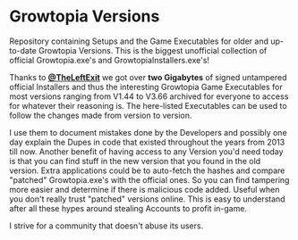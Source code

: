 # Growtopia Versions
Repository containing Setups and the Game Executables for older and up-to-date Growtopia Versions. This is the biggest unofficial collection of official Growtopia.exe's and GrowtopiaInstallers.exe's!

Thanks to [**@TheLeftExit**](https://github.com/TheLeftExit) we got over **two Gigabytes** of signed untampered official Installers and thus the interesting Growtopia Game Executables for most versions ranging from V1.44 to V3.66 archived for everyone to access for whatever their reasoning is. The here-listed Executables can be used to follow the changes made from version to version.

I use them to document mistakes done by the Developers and possibly one day explain the Dupes in code that existed throughout the years from 2013 till now. Another benefit of having access to any Version you'd need today is that you can find stuff in the new version that you found in the old version. Extra applications could be to auto-fetch the hashes and compare "patched" Growtopia.exe's with the official ones. So you can find tampering more easier and determine if there is malicious code added. Useful when you don't really trust "patched" versions online. This is easy to understand after all these hypes around stealing Accounts to profit in-game.

I strive for a community that doesn't abuse its users.
